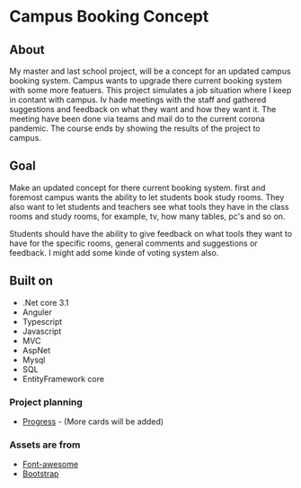 # Campus Booking Concept


## About
My master and last school project, will be a concept for an updated campus booking system. 
Campus wants to upgrade there current booking system with some more featuers.
This project simulates a job situation where I keep in contant with campus.
Iv hade meetings with the staff and gathered suggestions and feedback on what they want and how they want it. 
The meeting have been done via teams and mail do to the current corona pandemic. 
The course ends by showing the results of the project to campus.

## Goal
Make an updated concept for there current booking system. 
first and foremost campus wants the ability to let students book study rooms.
They also want to let students and teachers see what tools they have in the class rooms and study rooms,
for example, tv, how many tables, pc's and so on.

Students should have the ability to give feedback on what tools they want to have for the specific rooms, general comments and suggestions or feedback. I might add some kinde of voting system also.

## Built on

- .Net core 3.1
- Anguler
- Typescript
- Javascript
- MVC
- AspNet
- Mysql
- SQL
- EntityFramework core

### Project planning
- [Progress](https://github.com/Carpenteri1/CampusBookingConcept/projects/1) - (More cards will be added)


### Assets are from
- [Font-awesome](https://fontawesome.com/)
- [Bootstrap](https://getbootstrap.com/docs/4.0/utilities/flex/)
